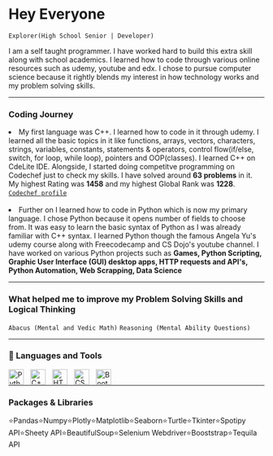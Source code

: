 <h1>Hey Everyone</h1>
<code>Explorer(High School Senior | Developer)</code>
<p>I am a self taught programmer. I have worked hard to build this extra skill along with school academics. I learned how to code through various online resources such as udemy, youtube and edx. I chose to pursue computer science because it rightly blends my interest in how technology works and my problem solving skills.</p> 
<hr>
<h3>Coding Journey</h3>
<li>My first language was C++. I learned how to code in it through udemy. I learned all the basic topics in it like functions, arrays, vectors, characters, strings, variables, constants, statements & operators, control flow(if/else, switch, for loop, while loop), pointers and OOP(classes). I learned C++ on CdeLite IDE. Alongside, I started doing competitve programming on Codechef just to check my skills. I have solved around <b>63 problems</b> in it. My highest Rating was <b>1458</b> and my highest Global Rank was <b>1228</b>. <code><a href="https://www.codechef.com/users/mg_75">Codechef profile</a></code></li>
<br>
<li>Further on I learned how to code in Python which is now my primary language. I chose Python because it opens number of fields to choose from. It was easy to learn the basic syntax of Python as I was already familiar with C++ syntax. I learned Python though the famous Angela Yu's udemy course along with Freecodecamp and CS Dojo's youtube channel. I have worked on various Python projects such as <b>Games, Python Scripting, Graphic User Interface (GUI) desktop apps, HTTP requests and API's, Python Automation, Web Scrapping, Data Science</b></li>
<hr>
<h3>What helped me to improve my Problem Solving Skills and Logical Thinking</h3>
<code>Abacus (Mental and Vedic Math)</code>
<code>Reasoning (Mental Ability Questions)</code>
<hr>
<h3>🧰 Languages and Tools</h3>
<img align="left" alt="Python" width="30px" style="padding-right:10px;" src="https://cdn.jsdelivr.net/gh/devicons/devicon/icons/python/python-plain.svg" />
<img align="left" alt="C++" width="30px" style="padding-right:10px;" src="https://cdn.jsdelivr.net/gh/devicons/devicon/icons/cplusplus/cplusplus-line.svg" />
<img align="left" alt="HTML" width="30px" style="padding-right:10px;" src="https://cdn.jsdelivr.net/gh/devicons/devicon/icons/html5/html5-plain.svg" />
<img align="left" alt="CSS" width="30px" style="padding-right:10px;" src="https://cdn.jsdelivr.net/gh/devicons/devicon/icons/css3/css3-plain.svg" />
<img align="left" alt="Bootstrap" width="30px" style="padding-right:10px;" src="https://cdn.jsdelivr.net/gh/devicons/devicon/icons/bootstrap/bootstrap-plain.svg" />
<br>
<hr>
<h3>Packages & Libraries</h3>
<p>
⭐Pandas⭐Numpy⭐Plotly⭐Matplotlib⭐Seaborn⭐Turtle⭐Tkinter⭐Spotipy API⭐Sheety API⭐BeautifulSoup⭐Selenium Webdriver⭐Booststrap⭐Tequila API
</p>
